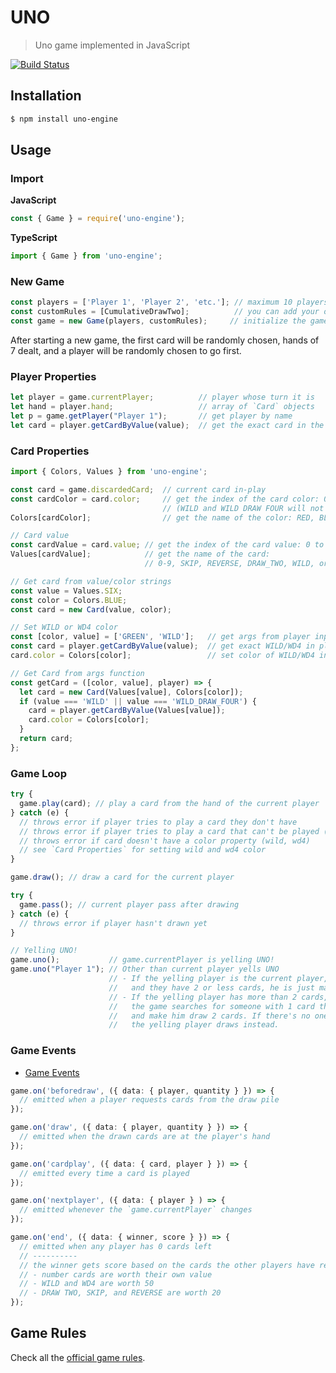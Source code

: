 # UNO
> Uno game implemented in JavaScript

[![Build Status](https://travis-ci.org/danguilherme/uno.svg?branch=master)](https://travis-ci.org/danguilherme/uno)

## Installation
```bash
$ npm install uno-engine
```

## Usage

### Import
**JavaScript**
```js
const { Game } = require('uno-engine');
```

**TypeScript**
```ts
import { Game } from 'uno-engine';
```

### New Game
```ts
const players = ['Player 1', 'Player 2', 'etc.']; // maximum 10 players with unique names
const customRules = [CumulativeDrawTwo];          // you can add your own rules (see https://github.com/danguilherme/uno/blob/c9fa2de70ca897558aa1d4adab5b08eebaa7e323/src/house-rules/cumulative-draw-two.js#L20-L25)
const game = new Game(players, customRules);     // initialize the game
```
After starting a new game, the first card will be randomly chosen, hands of 7 dealt, and a player will be randomly chosen to go first.

### Player Properties
```ts
let player = game.currentPlayer;          // player whose turn it is
let hand = player.hand;                   // array of `Card` objects
let p = game.getPlayer("Player 1");       // get player by name
let card = player.getCardByValue(value);  // get the exact card in the player's hand
```

### Card Properties
```ts
import { Colors, Values } from 'uno-engine';

const card = game.discardedCard;  // current card in-play
const cardColor = card.color;     // get the index of the card color: 0 to 3
                                  // (WILD and WILD DRAW FOUR will not have this property set)
Colors[cardColor];                // get the name of the color: RED, BLUE, GREEN, or YELLOW

// Card value
const cardValue = card.value; // get the index of the card value: 0 to 14
Values[cardValue];            // get the name of the card:
                              // 0-9, SKIP, REVERSE, DRAW_TWO, WILD, or WILD_DRAW_TWO

// Get card from value/color strings
const value = Values.SIX;
const color = Colors.BLUE;
const card = new Card(value, color);

// Set WILD or WD4 color
const [color, value] = ['GREEN', 'WILD'];   // get args from player input
const card = player.getCardByValue(value);  // get exact WILD/WD4 in player's hand
card.color = Colors[color];                 // set color of WILD/WD4 in hand

// Get Card from args function
const getCard = ([color, value], player) => {
  let card = new Card(Values[value], Colors[color]);
  if (value === 'WILD' || value === 'WILD_DRAW_FOUR') {
    card = player.getCardByValue(Values[value]);
    card.color = Colors[color];
  }
  return card;
};
```

### Game Loop
```ts
try {
  game.play(card); // play a card from the hand of the current player
} catch (e) {
  // throws error if player tries to play a card they don't have
  // throws error if player tries to play a card that can't be played (doesn't match discardedCard)
  // throws error if card doesn't have a color property (wild, wd4)
  // see `Card Properties` for setting wild and wd4 color
}

game.draw(); // draw a card for the current player

try {
  game.pass(); // current player pass after drawing
} catch (e) {
  // throws error if player hasn't drawn yet
}

// Yelling UNO!
game.uno();           // game.currentPlayer is yelling UNO!
game.uno("Player 1"); // Other than current player yells UNO
                      // - If the yelling player is the current player,
                      //   and they have 2 or less cards, he is just marked as "yelled"
                      // - If the yelling player has more than 2 cards,
                      //   the game searches for someone with 1 card that did not yell "UNO!",
                      //   and make him draw 2 cards. If there's no one,
                      //   the yelling player draws instead.
```

### Game Events

- [Game Events](https://github.com/danguilherme/uno/blob/feature/typescript/src/events/game-events.ts)

```ts
game.on('beforedraw', ({ data: { player, quantity } }) => {
  // emitted when a player requests cards from the draw pile
});

game.on('draw', ({ data: { player, quantity } }) => {
  // emitted when the drawn cards are at the player's hand
});

game.on('cardplay', ({ data: { card, player } }) => {
  // emitted every time a card is played
});

game.on('nextplayer', ({ data: { player } ) => {
  // emitted whenever the `game.currentPlayer` changes
});

game.on('end', ({ data: { winner, score } }) => {
  // emitted when any player has 0 cards left
  // ----------
  // the winner gets score based on the cards the other players have remaining at the end:
  // - number cards are worth their own value
  // - WILD and WD4 are worth 50
  // - DRAW TWO, SKIP, and REVERSE are worth 20
});
```

## Game Rules

Check all the [official game rules](RULES.md).